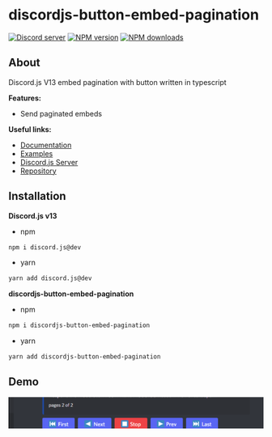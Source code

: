 # discordjs-button-embed-pagination

<p>
	<a href="https://discord.gg/5DRwubYxmj"><img src="https://img.shields.io/discord/658881908733771816?color=5865F2&logo=discord&logoColor=white" alt="Discord server" /></a>
		<a href="https://www.npmjs.com/package/discordjs-button-embed-pagination"><img src="https://img.shields.io/npm/v/discordjs-button-embed-pagination.svg?maxAge=3600" alt="NPM version" /></a>
	<a href="https://www.npmjs.com/package/discordjs-button-embed-pagination"><img src="https://img.shields.io/npm/dt/discordjs-button-embed-pagination.svg?maxAge=3600" alt="NPM downloads" /></a>
</p>

## About

Discord.js V13 embed pagination with button written in typescript

**Features:**

- Send paginated embeds


**Useful links:**
- [Documentation](https://crza5.github.io/discordjs-button-embed-pagination/)
- [Examples](https://github.com/CRZA5/discordjs-button-embed-pagination/tree/master/examples)
- [Discord.js Server](https://discord.gg/djs)
- [Repository](https://github.com/CRZA5/discordjs-button-embed-pagination)

## Installation
**Discord.js v13**
- npm
```bash
npm i discord.js@dev
```
- yarn 
```bash
yarn add discord.js@dev
```
**discordjs-button-embed-pagination**
- npm
```bash
npm i discordjs-button-embed-pagination
```
- yarn
```bash
yarn add discordjs-button-embed-pagination
```

## Demo 
![](examples/example.png)